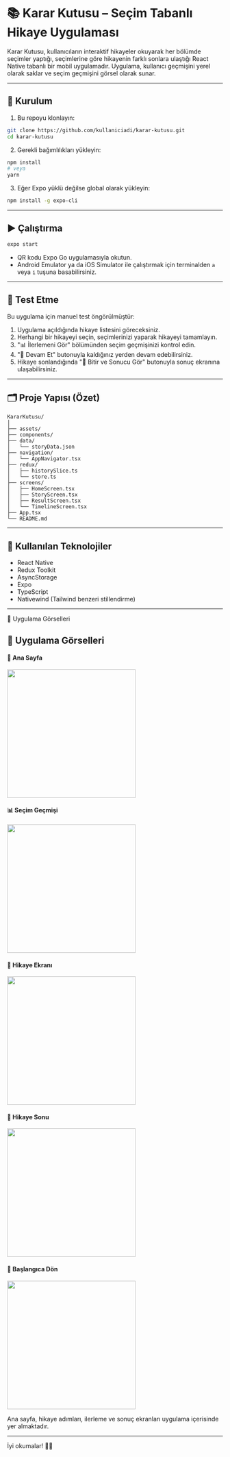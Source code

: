 # 📚 Karar Kutusu – Seçim Tabanlı Hikaye Uygulaması

Karar Kutusu, kullanıcıların interaktif hikayeler okuyarak her bölümde seçimler yaptığı, seçimlerine göre hikayenin farklı sonlara ulaştığı React Native tabanlı bir mobil uygulamadır. Uygulama, kullanıcı geçmişini yerel olarak saklar ve seçim geçmişini görsel olarak sunar.

---

## 🚀 Kurulum

1. Bu repoyu klonlayın:

```bash
git clone https://github.com/kullaniciadi/karar-kutusu.git
cd karar-kutusu
```

2. Gerekli bağımlılıkları yükleyin:

```bash
npm install
# veya
yarn
```

3. Eğer Expo yüklü değilse global olarak yükleyin:

```bash
npm install -g expo-cli
```

---

## ▶️ Çalıştırma

```bash
expo start
```

- QR kodu Expo Go uygulamasıyla okutun.
- Android Emulator ya da iOS Simulator ile çalıştırmak için terminalden `a` veya `i` tuşuna basabilirsiniz.

---

## 🧪 Test Etme

Bu uygulama için manuel test öngörülmüştür:

1. Uygulama açıldığında hikaye listesini göreceksiniz.
2. Herhangi bir hikayeyi seçin, seçimlerinizi yaparak hikayeyi tamamlayın.
3. "📊 İlerlemeni Gör" bölümünden seçim geçmişinizi kontrol edin.
4. "📌 Devam Et" butonuyla kaldığınız yerden devam edebilirsiniz.
5. Hikaye sonlandığında "🎉 Bitir ve Sonucu Gör" butonuyla sonuç ekranına ulaşabilirsiniz.

---

## 🗂️ Proje Yapısı (Özet)

```
KararKutusu/
│
├── assets/
├── components/
├── data/
│   └── storyData.json
├── navigation/
│   └── AppNavigator.tsx
├── redux/
│   ├── historySlice.ts
│   └── store.ts
├── screens/
│   ├── HomeScreen.tsx
│   ├── StoryScreen.tsx
│   ├── ResultScreen.tsx
│   └── TimelineScreen.tsx
├── App.tsx
└── README.md
```

---

## 🧠 Kullanılan Teknolojiler

- React Native
- Redux Toolkit
- AsyncStorage
- Expo
- TypeScript
- Nativewind (Tailwind benzeri stillendirme)

---

📸 Uygulama Görselleri

## 📸 Uygulama Görselleri

<h4>📱 Ana Sayfa</h4>  
<img src="https://github.com/user-attachments/assets/ee3fc824-8b7e-4859-adee-a961f38e76c2" width="300" />

<h4>📊 Seçim Geçmişi</h4>  
<img src="https://github.com/user-attachments/assets/ed0e5f00-3cd1-4c1b-a83f-7ae64ccdc872" width="300" />

<h4>🧠 Hikaye Ekranı</h4>  
<img src="https://github.com/user-attachments/assets/ec19c559-e40e-4695-a056-f6c342208a94" width="300" />

<h4>🎉 Hikaye Sonu</h4>  
<img src="https://github.com/user-attachments/assets/aa1dafb1-a8ac-4448-b070-7d50b35e5c33" width="300" />

<h4>🔁 Başlangıca Dön</h4>  
<img src="https://github.com/user-attachments/assets/9e3dd5c3-4603-43a4-b6ad-a1d55741b955" width="300" />




Ana sayfa, hikaye adımları, ilerleme ve sonuç ekranları uygulama içerisinde yer almaktadır.

---

İyi okumalar! 📖✨
